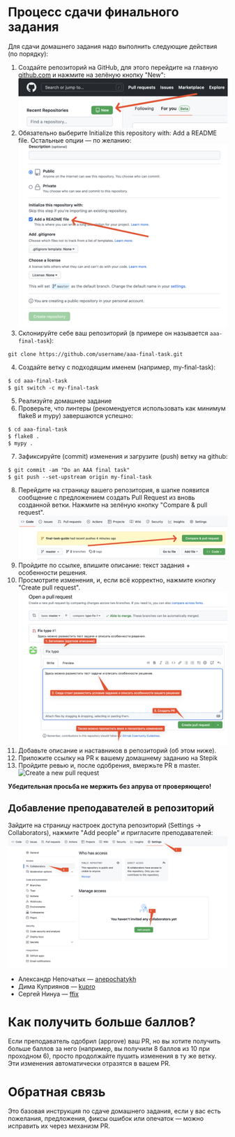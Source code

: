 # Процесс сдачи финального задания

Для сдачи домашнего задания надо выполнить следующие действия (по порядку):

1. Создайте репозиторий на GitHub, для этого перейдите на главную [github.com](https://github.com/)
и нажмите на зелёную кнопку "New":
![Create a new repository](images/create-repo.png)
2. Обязательно выберите Initialize this repository with: Add a README file.
Остальные опции — по желанию:
![Add a readme file](images/add-readme-file.png)
3. Склонируйте себе ваш репозиторий (в примере он называется `aaa-final-task`):
```
git clone https://github.com/username/aaa-final-task.git
```
4. Создайте ветку с подходящим именем (например, my-final-task):
```
$ cd aaa-final-task
$ git switch -c my-final-task
```
5. Реализуйте домашнее задание
6. Проверьте, что линтеры (рекомендуется использовать как минимум flake8 и mypy) завершаются успешно:
```
$ cd aaa-final-task
$ flake8 .
$ mypy .
```
7. Зафиксируйте (commit) изменения и загрузите (push) ветку на github:
```
$ git commit -am "Do an AAA final task"
$ git push --set-upstream origin my-final-task
```
8. Перейдите на страницу вашего репозитория, в шапке появится сообщение с
предложением создать Pull Request из вновь созданной ветки.
Нажмите на зелёную кнопку "Compare & pull request".
![Start creating a new pull request](images/new-pr.png)
9. Пройдите по ссылке, впишите описание: текст задания + особенности решения.
10. Просмотрите изменения, и, если всё корректно, нажмите кнопку "Create pull request".
![Create a new pull request](images/create-pr.png)
11. Добавьте описание и наставников в репозиторий (об этом ниже).
12. Приложите ссылку на PR к вашему домашнему заданию на Stepik
13. Пройдите ревью и, после одобрения, вмержьте PR в master.
![Create a new pull request](images/merge-pr.png)


__Убедительная просьба не мержить без апрува от проверяющего!__

## Добавление преподавателей в репозиторий

Зайдите на страницу настроек доступа репозиторий (Settings -> Collaborators), нажмите "Add people" и пригласите преподавателей:
![Add people](images/add-people.png)

- Александр Непочатых — [anepochatykh](https://github.com/anepochatykh)
- Дима Куприянов — [kupro](https://github.com/kupro)
- Сергей Нинуа — [ffix](https://github.com/ffix)


# Как получить больше баллов?

Если преподаватель одобрил (approve) ваш PR, но вы хотите получить больше баллов за него
(например, вы получили 8 баллов из 10 при проходном 6), просто продолжайте пушить
изменения в ту же ветку. Эти изменения автоматически отразятся в вашем PR.


# Обратная связь
Это базовая инструкция по сдаче домашнего задания, если у вас есть пожелания, предложения,
фиксы ошибок или опечаток — можно исправить их через механизм PR.

